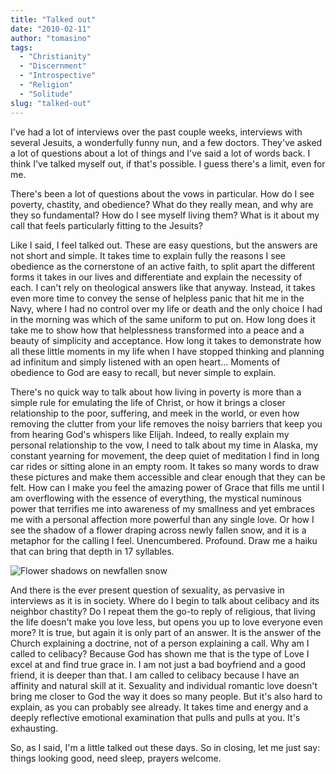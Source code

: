 ```yaml
---
title: "Talked out"
date: "2010-02-11"
author: "tomasino"
tags:
  - "Christianity"
  - "Discernment"
  - "Introspective"
  - "Religion"
  - "Solitude"
slug: "talked-out"
---
```


I've had a lot of interviews over the past couple weeks, interviews with
several Jesuits, a wonderfully funny nun, and a few doctors. They've
asked a lot of questions about a lot of things and I've said a lot of
words back. I think I've talked myself out, if that's possible. I guess
there's a limit, even for me.

There's been a lot of questions about the vows in particular. How do I
see poverty, chastity, and obedience? What do they really mean, and why
are they so fundamental? How do I see myself living them? What is it
about my call that feels particularly fitting to the Jesuits?

Like I said, I feel talked out. These are easy questions, but the
answers are not short and simple. It takes time to explain fully the
reasons I see obedience as the cornerstone of an active faith, to split
apart the different forms it takes in our lives and differentiate and
explain the necessity of each. I can't rely on theological answers like
that anyway. Instead, it takes even more time to convey the sense of
helpless panic that hit me in the Navy, where I had no control over my
life or death and the only choice I had in the morning was which of the
same uniform to put on. How long does it take me to show how that
helplessness transformed into a peace and a beauty of simplicity and
acceptance. How long it takes to demonstrate how all these little
moments in my life when I have stopped thinking and planning ad
infinitum and simply listened with an open heart... Moments of obedience
to God are easy to recall, but never simple to explain.

There's no quick way to talk about how living in poverty is more than a
simple rule for emulating the life of Christ, or how it brings a closer
relationship to the poor, suffering, and meek in the world, or even how
removing the clutter from your life removes the noisy barriers that keep
you from hearing God's whispers like Elijah. Indeed, to really explain
my personal relationship to the vow, I need to talk about my time in
Alaska, my constant yearning for movement, the deep quiet of meditation
I find in long car rides or sitting alone in an empty room. It takes so
many words to draw these pictures and make them accessible and clear
enough that they can be felt. How can I make you feel the amazing power
of Grace that fills me until I am overflowing with the essence of
everything, the mystical numinous power that terrifies me into awareness
of my smallness and yet embraces me with a personal affection more
powerful than any single love. Or how I see the shadow of a flower
draping across newly fallen snow, and it is a metaphor for the calling I
feel. Unencumbered. Profound. Draw me a haiku that can bring that depth
in 17 syllables.

![Flower shadows on newfallen snow](//blog.tomasino.org/images/snow-flowers.jpg)

And there is the ever present question of sexuality, as pervasive in
interviews as it is in society. Where do I begin to talk about celibacy
and its neighbor chastity? Do I repeat them the go-to reply of
religious, that living the life doesn't make you love less, but opens
you up to love everyone even more? It is true, but again it is only part
of an answer. It is the answer of the Church explaining a doctrine, not
of a person explaining a call. Why am I called to celibacy? Because God
has shown me that is the type of Love I excel at and find true grace in.
I am not just a bad boyfriend and a good friend, it is deeper than that.
I am called to celibacy because I have an affinity and natural skill at
it. Sexuality and individual romantic love doesn't bring me closer to
God the way it does so many people. But it's also hard to explain, as
you can probably see already. It takes time and energy and a deeply
reflective emotional examination that pulls and pulls at you. It's
exhausting.

So, as I said, I'm a little talked out these days. So in closing, let me
just say: things looking good, need sleep, prayers welcome.

